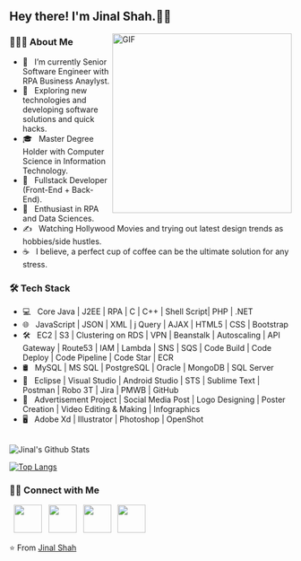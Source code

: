 <h2> Hey there! I'm Jinal Shah.👨‍💻</h2>
<img align="right" alt="GIF" src="https://github.com/jinshah93/jinshah93.github.io/blob/master/images/j1.gif" width="320"/>
<h3> 👨🏻‍💻 About Me </h3>

- 🔭 &nbsp; I’m currently Senior Software Engineer with RPA Business Anaylyst.
- 🤔 &nbsp; Exploring new technologies and developing software solutions and quick hacks.
- 🎓 &nbsp; Master Degree Holder with Computer Science in Information Technology.
- 💼 &nbsp; Fullstack Developer (Front-End + Back-End).
- 🌱 &nbsp; Enthusiast in RPA and Data Sciences.
- ✍️ &nbsp; Watching Hollywood Movies and trying out latest design trends as hobbies/side hustles.
- ☕ &nbsp; I believe, a perfect cup of coffee can be the ultimate solution for any stress. 

<h3>🛠 Tech Stack</h3>

- 💻 &nbsp; Core Java | J2EE | RPA | C | C++ | Shell Script| PHP | .NET 
- 🌐 &nbsp; JavaScript | JSON | XML | j Query | AJAX | HTML5 | CSS | Bootstrap  
- 🛠️ &nbsp; EC2 | S3 | Clustering on RDS | VPN | Beanstalk | Autoscaling | API Gateway | Route53 | IAM | Lambda | SNS | SQS | Code Build | Code Deploy | Code Pipeline |      Code Star | ECR 
- 🛢 &nbsp; MySQL | MS SQL | PostgreSQL | Oracle | MongoDB | SQL Server 
- 🔧 &nbsp; Eclipse | Visual Studio | Android Studio | STS | Sublime Text | Postman | Robo 3T | Jira | PMWB | GitHub
- 🎨 &nbsp; Advertisement Project | Social Media Post | Logo Designing | Poster Creation | Video Editing & Making | Infographics
- 🖥 &nbsp; Adobe Xd | Illustrator | Photoshop | OpenShot

<br>

<img align="center" src="https://github-readme-stats.vercel.app/api?username=jinshah93&include_all_commits=true&count_private=true&show_icons=true&line_height=20&title_color=7A7ADB&icon_color=2234AE&text_color=D3D3D3&bg_color=0,000000,130F40%22" alt="Jinal's Github Stats">

</br>

[![Top Langs](https://github-readme-stats.vercel.app/api/top-langs/?username=jinshah93&layout=compact&text_color=daf7dc&bg_color=151515)](https://github.com/jinshah93/github-readme-stats)

<h3> 🤝🏻 Connect with Me </h3>

<p align="Left">
&nbsp; <a href="https://twitter.com/TechIncoginto" target="_blank" rel="noopener noreferrer"><img src="https://img.icons8.com/plasticine/100/000000/twitter.png" width="50" /></a>  
&nbsp; <a href="https://www.instagram.com/techiecapri/" target="_blank" rel="noopener noreferrer"><img src="https://img.icons8.com/plasticine/100/000000/instagram-new.png" width="50" /></a>  
&nbsp; <a href="https://www.linkedin.com/in/iamjinalshah/" target="_blank" rel="noopener noreferrer"><img src="https://img.icons8.com/plasticine/100/000000/linkedin.png" width="50" /></a>
&nbsp; <a href="mailto:techieshah93@gmail.com" target="_blank" rel="noopener noreferrer"><img src="https://img.icons8.com/plasticine/100/000000/gmail.png"  width="50" /></a>
</p>

⭐️ From [Jinal Shah](https://github.com/jinshah93)
